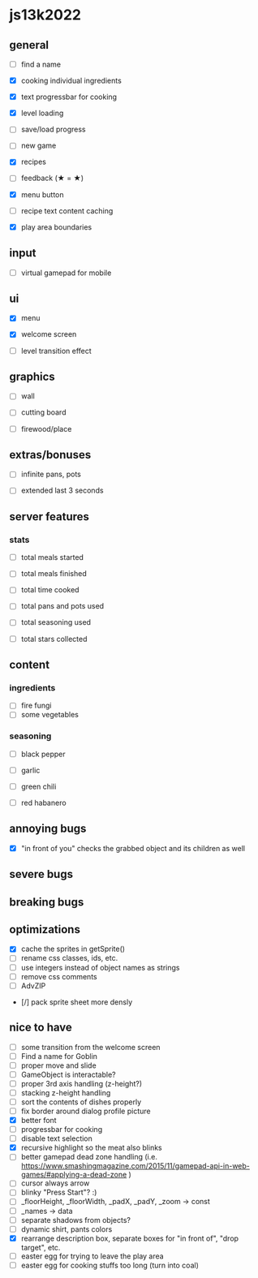 # js13k2022

## general
- [ ] find a name
- [x] cooking individual ingredients
- [x] text progressbar for cooking
- [x] level loading
- [ ] save/load progress
- [ ] new game
- [x] recipes
- [ ] feedback (★ = &starf;)
- [x] menu button
- [ ] recipe text content caching
- [x] play area boundaries


## input
- [ ] virtual gamepad for mobile


## ui
- [x] menu
- [x] welcome screen
- [ ] level transition effect


## graphics
- [ ] wall
- [ ] cutting board
- [ ] firewood/place


## extras/bonuses
- [ ] infinite pans, pots
- [ ] extended last 3 seconds


## server features

### stats
- [ ] total meals started
- [ ] total meals finished
- [ ] total time cooked
- [ ] total pans and pots used
- [ ] total seasoning used
- [ ] total stars collected


## content

### ingredients
- [ ] fire fungi
- [ ] some vegetables

### seasoning
- [ ] black pepper
- [ ] garlic
- [ ] green chili
- [ ] red habanero


## annoying bugs
- [x] "in front of you" checks the grabbed object and its children as well


## severe bugs


## breaking bugs


## optimizations
- [x] cache the sprites in getSprite()
- [ ] rename css classes, ids, etc.
- [ ] use integers instead of object names as strings
- [ ] remove css comments
- [ ] AdvZIP
- [/] pack sprite sheet more densly


## nice to have
- [ ] some transition from the welcome screen
- [ ] Find a name for Goblin
- [ ] proper move and slide
- [ ] GameObject is interactable?
- [ ] proper 3rd axis handling (z-height?)
- [ ] stacking z-height handling
- [ ] sort the contents of dishes properly
- [ ] fix border around dialog profile picture
- [x] better font
- [ ] progressbar for cooking
- [ ] disable text selection
- [x] recursive highlight so the meat also blinks
- [ ] better gamepad dead zone handling (i.e. https://www.smashingmagazine.com/2015/11/gamepad-api-in-web-games/#applying-a-dead-zone )
- [ ] cursor always arrow
- [ ] blinky "Press Start"? :)
- [ ] _floorHeight, _floorWidth, _padX, _padY, _zoom -> const
- [ ] _names -> data
- [ ] separate shadows from objects?
- [ ] dynamic shirt, pants colors
- [x] rearrange description box, separate boxes for "in front of", "drop target", etc.
- [ ] easter egg for trying to leave the play area
- [ ] easter egg for cooking stuffs too long (turn into coal)
